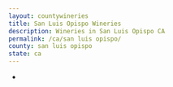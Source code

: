 ```yaml
---
layout: countywineries
title: San Luis Opispo Wineries
description: Wineries in San Luis Opispo CA
permalink: /ca/san luis opispo/
county: san luis opispo
state: ca
---
```

-
